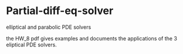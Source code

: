 # Partial-diff-eq-solver
elliptical and parabolic PDE solvers

the HW_8 pdf gives examples and documents the applications of the 3 eliptical PDE solvers.
